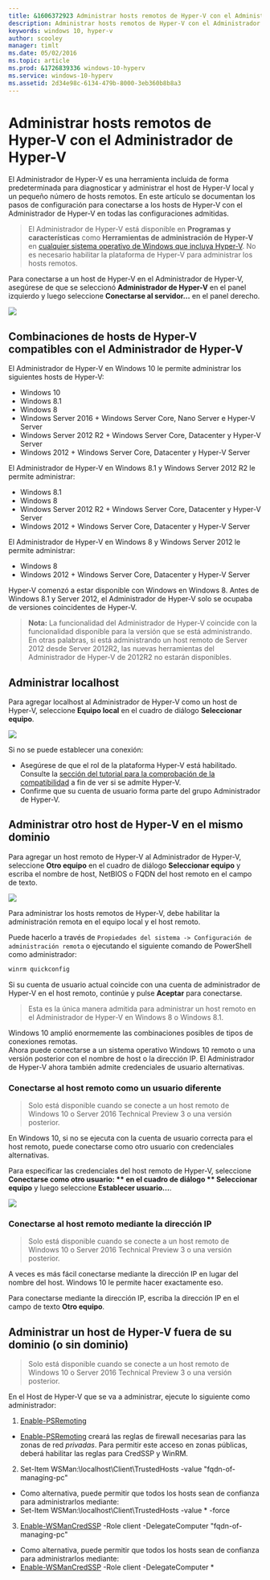 ```yaml
---
title: &1606372923 Administrar hosts remotos de Hyper-V con el Administrador de Hyper-V
description: Administrar hosts remotos de Hyper-V con el Administrador de Hyper-V
keywords: windows 10, hyper-v
author: scooley
manager: timlt
ms.date: 05/02/2016
ms.topic: article
ms.prod: &1726839336 windows-10-hyperv
ms.service: windows-10-hyperv
ms.assetid: 2d34e98c-6134-479b-8000-3eb360b8b8a3
---
```


# Administrar hosts remotos de Hyper-V con el Administrador de Hyper-V

El Administrador de Hyper-V es una herramienta incluida de forma predeterminada para diagnosticar y administrar el host de Hyper-V local y un pequeño número de hosts remotos. En este artículo se documentan los pasos de configuración para conectarse a los hosts de Hyper-V con el Administrador de Hyper-V en todas las configuraciones admitidas.

> El Administrador de Hyper-V está disponible en **Programas y características** como **Herramientas de administración de Hyper-V** en [cualquier sistema operativo de Windows que incluya Hyper-V](../quick_start/walkthrough_compatibility.md#OperatingSystemRequirements). No es necesario habilitar la plataforma de Hyper-V para administrar los hosts remotos.

Para conectarse a un host de Hyper-V en el Administrador de Hyper-V, asegúrese de que se seleccionó **Administrador de Hyper-V** en el panel izquierdo y luego seleccione **Conectarse al servidor...** en el panel derecho.

![](media/HyperVManager-ConnectToHost.png)

## Combinaciones de hosts de Hyper-V compatibles con el Administrador de Hyper-V

El Administrador de Hyper-V en Windows 10 le permite administrar los siguientes hosts de Hyper-V:
* Windows 10
* Windows 8.1
* Windows 8
* Windows Server 2016 + Windows Server Core, Nano Server e Hyper-V Server
* Windows Server 2012 R2 + Windows Server Core, Datacenter y Hyper-V Server
* Windows 2012 + Windows Server Core, Datacenter y Hyper-V Server

El Administrador de Hyper-V en Windows 8.1 y Windows Server 2012 R2 le permite administrar:
* Windows 8.1
* Windows 8
* Windows Server 2012 R2 + Windows Server Core, Datacenter y Hyper-V Server
* Windows 2012 + Windows Server Core, Datacenter y Hyper-V Server

El Administrador de Hyper-V en Windows 8 y Windows Server 2012 le permite administrar:
* Windows 8
* Windows 2012 + Windows Server Core, Datacenter y Hyper-V Server

Hyper-V comenzó a estar disponible con Windows en Windows 8. Antes de Windows 8.1 y Server 2012, el Administrador de Hyper-V solo se ocupaba de versiones coincidentes de Hyper-V.

> **Nota:** La funcionalidad del Administrador de Hyper-V coincide con la funcionalidad disponible para la versión que se está administrando. En otras palabras, si está administrando un host remoto de Server 2012 desde Server 2012R2, las nuevas herramientas del Administrador de Hyper-V de 2012R2 no estarán disponibles.

## Administrar localhost

Para agregar localhost al Administrador de Hyper-V como un host de Hyper-V, seleccione **Equipo local** en el cuadro de diálogo **Seleccionar equipo**.

![](media/HyperVManager-ConnectToLocalHost.png)

Si no se puede establecer una conexión:
*  Asegúrese de que el rol de la plataforma Hyper-V está habilitado.  
  Consulte la [sección del tutorial para la comprobación de la compatibilidad](../quick_start/walkthrough_compatibility.md) a fin de ver si se admite Hyper-V.
*  Confirme que su cuenta de usuario forma parte del grupo Administrador de Hyper-V.


## Administrar otro host de Hyper-V en el mismo dominio

Para agregar un host remoto de Hyper-V al Administrador de Hyper-V, seleccione **Otro equipo** en el cuadro de diálogo **Seleccionar equipo** y escriba el nombre de host, NetBIOS o FQDN del host remoto en el campo de texto.

![](media/HyperVManager-ConnectToRemoteHost.png)

Para administrar los hosts remotos de Hyper-V, debe habilitar la administración remota en el equipo local y el host remoto.

Puede hacerlo a través de `Propiedades del sistema -> Configuración de administración remota` o ejecutando el siguiente comando de PowerShell como administrador:

``` PowerShell
winrm quickconfig
```

Si su cuenta de usuario actual coincide con una cuenta de administrador de Hyper-V en el host remoto, continúe y pulse **Aceptar** para conectarse.

> Esta es la única manera admitida para administrar un host remoto en el Administrador de Hyper-V en Windows 8 o Windows 8.1.


Windows 10 amplió enormemente las combinaciones posibles de tipos de conexiones remotas.  
Ahora puede conectarse a un sistema operativo Windows 10 remoto o una versión posterior con el nombre de host o la dirección IP. El Administrador de Hyper-V ahora también admite credenciales de usuario alternativas.


### Conectarse al host remoto como un usuario diferente

> Solo está disponible cuando se conecte a un host remoto de Windows 10 o Server 2016 Technical Preview 3 o una versión posterior.

En Windows 10, si no se ejecuta con la cuenta de usuario correcta para el host remoto, puede conectarse como otro usuario con credenciales alternativas.

Para especificar las credenciales del host remoto de Hyper-V, seleccione **Conectarse como otro usuario: ** en el cuadro de diálogo ** Seleccionar equipo** y luego seleccione **Establecer usuario...**.

![](media/HyperVManager-ConnectToRemoteHostAltCreds.png)


### Conectarse al host remoto mediante la dirección IP

> Solo está disponible cuando se conecte a un host remoto de Windows 10 o Server 2016 Technical Preview 3 o una versión posterior.

A veces es más fácil conectarse mediante la dirección IP en lugar del nombre del host. Windows 10 le permite hacer exactamente eso.

Para conectarse mediante la dirección IP, escriba la dirección IP en el campo de texto **Otro equipo**.


## Administrar un host de Hyper-V fuera de su dominio (o sin dominio)

> Solo está disponible cuando se conecte a un host remoto de Windows 10 o Server 2016 Technical Preview 3 o una versión posterior.

En el Host de Hyper-V que se va a administrar, ejecute lo siguiente como administrador:

1.  [Enable-PSRemoting](https://technet.microsoft.com/en-us/library/hh849694.aspx)
  * [Enable-PSRemoting](https://technet.microsoft.com/en-us/library/hh849694.aspx) creará las reglas de firewall necesarias para las zonas de red *privadas*. Para permitir este acceso en zonas públicas, deberá habilitar las reglas para CredSSP y WinRM.
2. Set-Item WSMan:\localhost\Client\TrustedHosts -value "fqdn-of-managing-pc"
  * Como alternativa, puede permitir que todos los hosts sean de confianza para administrarlos mediante:
  * Set-Item WSMan:\localhost\Client\TrustedHosts -value * -force
3. [Enable-WSManCredSSP](https://technet.microsoft.com/en-us/library/hh849872.aspx) -Role client -DelegateComputer "fqdn-of-managing-pc"
  * Como alternativa, puede permitir que todos los hosts sean de confianza para administrarlos mediante:
  * [Enable-WSManCredSSP](https://technet.microsoft.com/en-us/library/hh849872.aspx) -Role client -DelegateComputer *






<!--HONumber=May16_HO1-->


